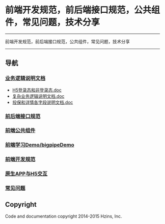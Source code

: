 # 前端开发规范，前后端接口规范，公共组件，常见问题，技术分享

---

前端开发规范，前后端接口规范，公共组件，常见问题，技术分享

---



## 导航

### [业务逻辑说明文档](http://techdoc.oa.com/FrontDev/Public/tree/master/%E4%B8%9A%E5%8A%A1%E9%80%BB%E8%BE%91%E8%AF%B4%E6%98%8E%E6%96%87%E6%A1%A3)
* [H5登录态和非登录态.doc](http://techdoc.oa.com/FrontDev/Public/blob/master/%E4%B8%9A%E5%8A%A1%E9%80%BB%E8%BE%91%E8%AF%B4%E6%98%8E%E6%96%87%E6%A1%A3/H5%E7%99%BB%E5%BD%95%E6%80%81%E5%92%8C%E9%9D%9E%E7%99%BB%E5%BD%95%E6%80%81.doc)
* [复杂业务逻辑说明文档.doc](http://techdoc.oa.com/FrontDev/Public/blob/master/%E4%B8%9A%E5%8A%A1%E9%80%BB%E8%BE%91%E8%AF%B4%E6%98%8E%E6%96%87%E6%A1%A3/%E5%A4%8D%E6%9D%82%E4%B8%9A%E5%8A%A1%E9%80%BB%E8%BE%91%E8%AF%B4%E6%98%8E%E6%96%87%E6%A1%A3.doc)
* [投保和详情各字段说明文档.doc](http://techdoc.oa.com/FrontDev/Public/blob/master/%E4%B8%9A%E5%8A%A1%E9%80%BB%E8%BE%91%E8%AF%B4%E6%98%8E%E6%96%87%E6%A1%A3/%E6%8A%95%E4%BF%9D%E5%92%8C%E8%AF%A6%E6%83%85%E5%90%84%E5%AD%97%E6%AE%B5%E8%AF%B4%E6%98%8E%E6%96%87%E6%A1%A3.doc)
  
### [前后端接口规范](http://techdoc.oa.com/FrontDev/Public/tree/master/%E5%89%8D%E5%90%8E%E7%AB%AF%E6%8E%A5%E5%8F%A3%E8%A7%84%E8%8C%83)   


      
###  [前端公共组件](http://techdoc.oa.com/FrontDev/Public/tree/master/%E5%89%8D%E7%AB%AF%E5%85%AC%E5%85%B1%E7%BB%84%E4%BB%B6)
### [前端学习Demo/bigpipeDemo](http://techdoc.oa.com/FrontDev/Public/tree/master/%E5%89%8D%E7%AB%AF%E5%AD%A6%E4%B9%A0Demo/bigpipeDemo)  
### [前端开发规范](http://techdoc.oa.com/FrontDev/Public/tree/master/%E5%89%8D%E7%AB%AF%E5%BC%80%E5%8F%91%E8%A7%84%E8%8C%83)
### [原生APP与H5交互](http://techdoc.oa.com/FrontDev/Public/tree/master/%E5%8E%9F%E7%94%9FAPP%E4%B8%8EH5%E4%BA%A4%E4%BA%92)
### [常见问题](http://techdoc.oa.com/FrontDev/Public/tree/master/%E5%B8%B8%E8%A7%81%E9%97%AE%E9%A2%98)










## Copyright

Code and documentation copyright 2014-2015 Hzins, Inc.